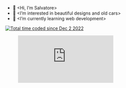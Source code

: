 - 👋 <Hi, I’m Salvatore>
- 👀 <I’m interested in beautiful designs and old cars>
- 🌱 <I’m currently learning web development>


<a href="https://wakatime.com/@14eaa58d-6ad4-4890-8f7d-41bc24099c6f"><img src="https://wakatime.com/badge/user/14eaa58d-6ad4-4890-8f7d-41bc24099c6f.svg" alt="Total time coded since Dec 2 2022" /></a>

<figure><embed src="https://wakatime.com/share/@14eaa58d-6ad4-4890-8f7d-41bc24099c6f/6ccde402-2d02-4c9e-9dc6-0008fa55dbf0.svg"></embed></figure>

